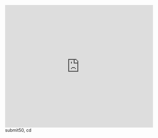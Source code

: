 <iframe src="https://scratch.mit.edu/projects/623463316/embed" allowtransparency="true" width="485" height="402" frameborder="0" scrolling="no" allowfullscreen></iframe>
submit50, cd
